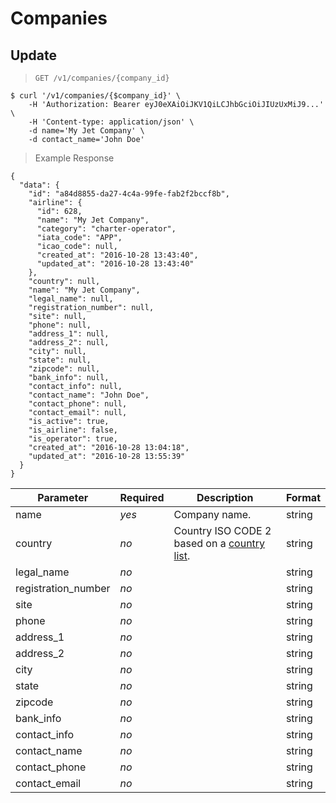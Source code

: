 # Companies
## Update
> `GET /v1/companies/{company_id}`

```shell
$ curl '/v1/companies/{$company_id}' \
    -H 'Authorization: Bearer eyJ0eXAiOiJKV1QiLCJhbGciOiJIUzUxMiJ9...' \
    -H 'Content-type: application/json' \
    -d name='My Jet Company' \
    -d contact_name='John Doe'
```

> Example Response

```
{
  "data": {
    "id": "a84d8855-da27-4c4a-99fe-fab2f2bccf8b",
    "airline": {
      "id": 628,
      "name": "My Jet Company",
      "category": "charter-operator",
      "iata_code": "APP",
      "icao_code": null,
      "created_at": "2016-10-28 13:43:40",
      "updated_at": "2016-10-28 13:43:40"
    },
    "country": null,
    "name": "My Jet Company",
    "legal_name": null,
    "registration_number": null,
    "site": null,
    "phone": null,
    "address_1": null,
    "address_2": null,
    "city": null,
    "state": null,
    "zipcode": null,
    "bank_info": null,
    "contact_info": null,
    "contact_name": "John Doe",
    "contact_phone": null,
    "contact_email": null,
    "is_active": true,
    "is_airline": false,
    "is_operator": true,
    "created_at": "2016-10-28 13:04:18",
    "updated_at": "2016-10-28 13:55:39"
  }
}
```

| Parameter           | Required | Description                                               | Format |
|---------------------|----------|-----------------------------------------------------------|--------|
| name                | *yes*    | Company name.                                             | string |
| country             | *no*     | Country ISO CODE 2 based on a [country list](#countries). | string |
| legal_name          | *no*     |                                                           | string |
| registration_number | *no*     |                                                           | string |
| site                | *no*     |                                                           | string |
| phone               | *no*     |                                                           | string |
| address_1           | *no*     |                                                           | string |
| address_2           | *no*     |                                                           | string |
| city                | *no*     |                                                           | string |
| state               | *no*     |                                                           | string |
| zipcode             | *no*     |                                                           | string |
| bank_info           | *no*     |                                                           | string |
| contact_info        | *no*     |                                                           | string |
| contact_name        | *no*     |                                                           | string |
| contact_phone       | *no*     |                                                           | string |
| contact_email       | *no*     |                                                           | string |
